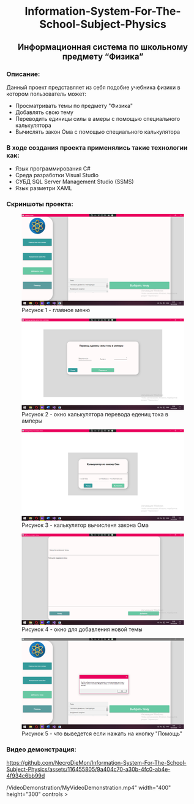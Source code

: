 <h1 style="text-align:center;">Information-System-For-The-School-Subject-Physics</h1>
<h2 style="text-align:center;">Информационная система по школьному предмету “Физика”</h2>

<h3>Описание:</h3>
<p>
  Данный проект представляет из себя подобие учебника физики в котором пользователь может:</p>
<ul>
  <li>Просматривать темы по предмету "Физика"</li>
  <li>Добавлять свою тему</li>
  <li>Переводить единицы силы в амеры с помощью специального калькулятора</li>
  <li>Вычислять закон Ома с помощью специального калькулятора</li>
</ul>

<h3>В ходе создания проекта применялись такие технологии как:</h3>
<ul>
  <li>Язык программирования C#</li>
  <li>Среда разработки Visual Studio</li>
  <li>СУБД SQL Server Management Studio (SSMS)</li>
  <li>Язык разметри XAML</li>
</ul>

<h3>Скриншоты проекта:</h3>
<figure>
	<img src = "InformationSystemForPhysics/Images/Screen1.png">
	<figcaption style=”margin-bottom:100px;”>Рисунок 1 - главное меню</figcaption>
</figure>
<figure>
	<img src = "InformationSystemForPhysics/Images/Screen2.png">
	<figcaption style=”margin-bottom:100px;”>Рисунок 2 - окно калькулятора перевода едениц тока в амперы</figcaption>
</figure>
<figure>
	<img src = "InformationSystemForPhysics/Images/Screen3.png">
	<figcaption style=”margin-bottom:100px;”>Рисунок 3 - калькулятор вычисленя закона Ома</figcaption>
</figure>
<figure>
	<img src = "InformationSystemForPhysics/Images/Screen4.png">
	<figcaption style=”margin-bottom:100px;”>Рисунок 4 - окно для добавления новой темы</figcaption>
</figure>
<figure>
	<img src = "InformationSystemForPhysics/Images/Screen5.png">
	<figcaption style=”margin-bottom:100px;”>Рисунок 5 - что выведется если нажать на кнопку "Помощь"</figcaption>
</figure>

<h3>Видео демонстрация:</h3>

https://github.com/NecroDieMon/Information-System-For-The-School-Subject-Physics/assets/116455805/9a404c70-a30b-4fc0-ab4e-4f934c6bb99d

/VideoDemonstration/MyVideoDemonstration.mp4" width="400" height="300" controls ></video>
